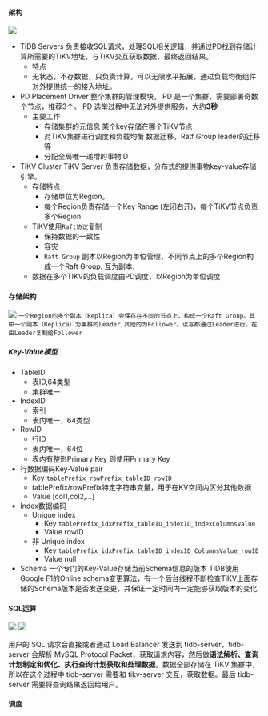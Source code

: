#### 架构
![](https://img2018.cnblogs.com/blog/780228/201811/780228-20181126202525886-101303638.png)
- TiDB Servers
  负责接收SQL请求，处理SQL相关逻辑，并通过PD找到存储计算所需要的TiKV地址，与TiKV交互获取数据，最终返回结果。
  - 特点
   - 无状态，不存数据，只负责计算，可以无限水平拓展，通过负载均衡组件对外提供统一的接入地址。
- PD
  Placement Driver 整个集群的管理模块。
  PD 是一个集群，需要部署奇数个节点，推荐3个。
  PD 选举过程中无法对外提供服务，大约**3秒**
  - 主要工作
    - 存储集群的元信息
      某个key存储在哪个TiKV节点
    - 对TiKV集群进行调度和负载均衡
      数据迁移，Ratf Group leader的迁移等
    - 分配全局唯一递增的事物ID
- TiKV Cluster
  TiKV Server 负责存储数据，分布式的提供事物key-value存储引擎。
  - 存储特点
    - 存储单位为Region。
    - 每个Region负责存储一个Key Range (左闭右开)，每个TiKV节点负责多个Region
  - TiKV使用`Raft协议`复制
    - 保持数据的一致性
    - 容灾
    - `Raft Group`
    副本以Region为单位管理，不同节点上的多个Region构成一个Raft Group. 互为副本.
  - 数据在多个TIKV的负载调度由PD调度，以Region为单位调度
  
#### 存储架构
![](https://img2018.cnblogs.com/blog/780228/201811/780228-20181126202643992-2068048531.png)
`一个Region的多个副本（Replica）会保存在不同的节点上，构成一个Raft Group。其中一个副本（Replica）为集群的Leader,其他的为Follower。读写都通过Leader进行，在由Leader复制给Follower`

##### Key-Value模型
- TableID
  - 表ID,64类型
  - 集群唯一
- IndexID
  - 索引 
  - 表内唯一，64类型 
- RowID
  - 行ID 
  - 表内唯一，64位
  - 表内有整形Primary Key 则使用Primary Key
- 行数据编码Key-Value pair
  - Key
   `tablePrefix_rowPrefix_tableID_rowID`
   - tablePrefix/rowPrefix特定字符串变量，用于在KV空间内区分其他数据
  - Value
    [col1,col2,...]
- Index数据编码
  - Unique index
    - Key
    `tablePrefix_idxPrefix_tableID_indexID_indexColumnsValue`
    - Value
    rowID
  - 非 Unique index
    - Key
    `tablePrefix_idxPrefix_tableID_indexID_ColumnsValue_rowID`
    - Value
    null
- Schema
 一个专门的Key-Value存储当前Schema信息的版本
  TiDB使用Google F1的Online schema变更算法，有一个后台线程不断检查TiKV上面存储的Schema版本是否发送变更，并保证一定时间内一定能够获取版本的变化
#### SQL运算
![](https://img2018.cnblogs.com/blog/780228/201811/780228-20181126203622483-1763739423.png)
![](https://img2018.cnblogs.com/blog/780228/201811/780228-20181126203706898-998456972.png)

用户的 SQL 请求会直接或者通过 Load Balancer 发送到 tidb-server，tidb-server 会解析 MySQL Protocol Packet，获取请求内容，然后做**语法解析、查询计划制定和优化、执行查询计划获取和处理数据**。数据全部存储在 TiKV 集群中，所以在这个过程中 tidb-server 需要和 tikv-server 交互，获取数据。最后 tidb-server 需要将查询结果返回给用户。

#### 调度